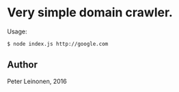 # Very simple domain crawler. 

Usage:

```
$ node index.js http://google.com
```

## Author
Peter Leinonen, 2016
